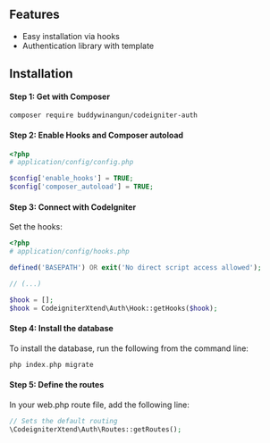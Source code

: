 ## Features

* Easy installation via hooks
* Authentication library with template

## Installation

#### Step 1: Get with Composer

```
composer require buddywinangun/codeigniter-auth
```

#### Step 2: Enable Hooks and Composer autoload

```php
<?php
# application/config/config.php

$config['enable_hooks'] = TRUE;
$config['composer_autoload'] = TRUE;
```

#### Step 3: Connect with CodeIgniter

Set the hooks:

```php
<?php
# application/config/hooks.php

defined('BASEPATH') OR exit('No direct script access allowed');

// (...)

$hook = [];
$hook = CodeigniterXtend\Auth\Hook::getHooks($hook);
```

#### Step 4: Install the database

To install the database, run the following from the command line:

```php
php index.php migrate
```

#### Step 5: Define the routes

In your web.php route file, add the following line:

```php
// Sets the default routing
\CodeigniterXtend\Auth\Routes::getRoutes();
```